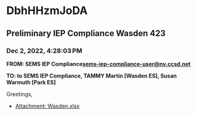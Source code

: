 # DbhHHzmJoDA
## Preliminary IEP Compliance Wasden 423
### Dec 2, 2022, 4:28:03 PM
**FROM: SEMS IEP Compliance<sems-iep-compliance-user@nv.ccsd.net>**

**TO: to SEMS IEP Compliance, TAMMY Martin [Wasden ES], Susan Warmuth [Park ES]**


Greetings, 





* [Attachment: Wasden.xlsx](DbhHHzmJoDA-attachment-1.xlsx)
